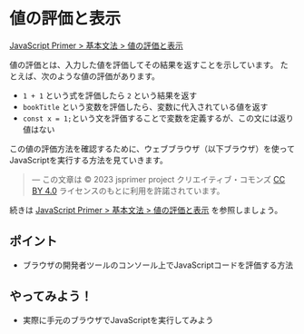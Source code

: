 # 値の評価と表示

[JavaScript Primer > 基本文法 > 値の評価と表示](https://jsprimer.net/basic/read-eval-print/)

値の評価とは、入力した値を評価してその結果を返すことを示しています。
たとえば、次のような値の評価があります。

- `1 + 1` という式を評価したら `2` という結果を返す
- `bookTitle` という変数を評価したら、変数に代入されている値を返す
- `const x = 1;`という文を評価することで変数を定義するが、この文には返り値はない

この値の評価方法を確認するために、ウェブブラウザ（以下ブラウザ）を使ってJavaScriptを実行する方法を見ていきます。

> ― この文章は © 2023 jsprimer project クリエイティブ・コモンズ [CC BY 4.0](https://github.com/asciidwango/js-primer/blob/master/LICENSE-CC-BY) ライセンスのもとに利用を許諾されています。

続きは [JavaScript Primer > 基本文法 > 値の評価と表示](https://jsprimer.net/basic/read-eval-print/) を参照しましょう。

## ポイント

- ブラウザの開発者ツールのコンソール上でJavaScriptコードを評価する方法

## やってみよう！

- 実際に手元のブラウザでJavaScriptを実行してみよう
